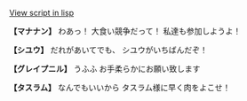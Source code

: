 [View script in lisp](../scripts/202207112.txt)

**【マナナン】**
わあっ！
大食い競争だって！
私達も参加しようよ！

**【シユウ】**
だれがあいてでも、
シユウがいちばんだぞ！

**【グレイプニル】**
うふふ
お手柔らかにお願い致します

**【タスラム】**
なんでもいいから
タスラム様に早く肉をよこせ！
